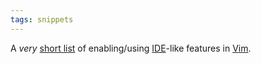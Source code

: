 ```yaml
---
tags: snippets
---
```


A _very_ [short list](http://arstechnica.com/open-source/guides/2009/05/vim-made-easy-how-to-get-your-favorite-ide-features-in-vim.ars) of enabling/using [IDE](/wiki/IDE)-like features in [Vim](/wiki/Vim).
